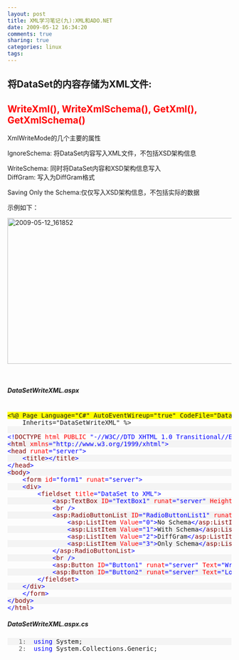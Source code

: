 ```yaml
---
layout: post
title: XML学习笔记(九):XML和ADO.NET
date: 2009-05-12 16:34:20
comments: true
sharing: true
categories: linux
tags: 
---
```


<h2>将DataSet的内容存储为XML文件: </h2>  <h2><font color="#ff0000">WriteXml(), WriteXmlSchema(), GetXml(), GetXmlSchema()</font></h2>  <p>XmlWriteMode的几个主要的属性</p>  <p>IgnoreSchema: 将DataSet内容写入XML文件，不包括XSD架构信息</p>  <p>WriteSchema: 同时将DataSet内容和XSD架构信息写入    <br />DiffGram: 写入为DiffGram格式</p>  <p>Saving Only the Schema:仅仅写入XSD架构信息，不包括实际的数据</p>  <p>示例如下：</p>  <p><a href="http://blog.cnpc.ac.cn/Blogs/image.axd?picture=WindowsLiveWriter/XMLXMLADO.NET/369195AC/20090512_161852.jpg"><img style="border-right-width: 0px; display: inline; border-top-width: 0px; border-bottom-width: 0px; border-left-width: 0px" title="2009-05-12_161852" border="0" alt="2009-05-12_161852" src="http://blog.cnpc.ac.cn/Blogs/image.axd?picture=WindowsLiveWriter/XMLXMLADO.NET/7EDEDB7B/20090512_161852_thumb.jpg" width="644" height="328" /></a> </p>  <div class="csharpcode">&#160;</div>  <h5>DataSetWriteXML.aspx</h5>  <div class="csharpcode">&#160;</div>  <div class="csharpcode">   <pre class="alt"><span class="asp">&lt;%@ Page Language=&quot;C#&quot; AutoEventWireup=&quot;true&quot; CodeFile=&quot;DataSetWriteXML.aspx.cs&quot;</pre>

  <pre>    Inherits=&quot;DataSetWriteXML&quot; %&gt;</span></pre>

  <pre class="alt">&#160;</pre>

  <pre><span class="kwrd">&lt;!</span><span class="html">DOCTYPE</span> <span class="attr">html</span> <span class="attr">PUBLIC</span> <span class="kwrd">&quot;-//W3C//DTD XHTML 1.0 Transitional//EN&quot;</span> <span class="kwrd">&quot;http://www.w3.org/TR/xhtml1/DTD/xhtml1-transitional.dtd&quot;</span><span class="kwrd">&gt;</span></pre>

  <pre class="alt"><span class="kwrd">&lt;</span><span class="html">html</span> <span class="attr">xmlns</span><span class="kwrd">=&quot;http://www.w3.org/1999/xhtml&quot;</span><span class="kwrd">&gt;</span></pre>

  <pre><span class="kwrd">&lt;</span><span class="html">head</span> <span class="attr">runat</span><span class="kwrd">=&quot;server&quot;</span><span class="kwrd">&gt;</span></pre>

  <pre class="alt">    <span class="kwrd">&lt;</span><span class="html">title</span><span class="kwrd">&gt;&lt;/</span><span class="html">title</span><span class="kwrd">&gt;</span></pre>

  <pre><span class="kwrd">&lt;/</span><span class="html">head</span><span class="kwrd">&gt;</span></pre>

  <pre class="alt"><span class="kwrd">&lt;</span><span class="html">body</span><span class="kwrd">&gt;</span></pre>

  <pre>    <span class="kwrd">&lt;</span><span class="html">form</span> <span class="attr">id</span><span class="kwrd">=&quot;form1&quot;</span> <span class="attr">runat</span><span class="kwrd">=&quot;server&quot;</span><span class="kwrd">&gt;</span></pre>

  <pre class="alt">    <span class="kwrd">&lt;</span><span class="html">div</span><span class="kwrd">&gt;</span></pre>

  <pre>        <span class="kwrd">&lt;</span><span class="html">fieldset</span> <span class="attr">title</span><span class="kwrd">=&quot;DataSet to XML&quot;</span><span class="kwrd">&gt;</span></pre>

  <pre class="alt">            <span class="kwrd">&lt;</span><span class="html">asp:TextBox</span> <span class="attr">ID</span><span class="kwrd">=&quot;TextBox1&quot;</span> <span class="attr">runat</span><span class="kwrd">=&quot;server&quot;</span> <span class="attr">Height</span><span class="kwrd">=&quot;20px&quot;</span> <span class="attr">Width</span><span class="kwrd">=&quot;284px&quot;</span><span class="kwrd">&gt;&lt;/</span><span class="html">asp:TextBox</span><span class="kwrd">&gt;</span></pre>

  <pre>            <span class="kwrd">&lt;</span><span class="html">br</span> <span class="kwrd">/&gt;</span></pre>

  <pre class="alt">            <span class="kwrd">&lt;</span><span class="html">asp:RadioButtonList</span> <span class="attr">ID</span><span class="kwrd">=&quot;RadioButtonList1&quot;</span> <span class="attr">runat</span><span class="kwrd">=&quot;server&quot;</span><span class="kwrd">&gt;</span></pre>

  <pre>                <span class="kwrd">&lt;</span><span class="html">asp:ListItem</span> <span class="attr">Value</span><span class="kwrd">=&quot;0&quot;</span><span class="kwrd">&gt;</span>No Schema<span class="kwrd">&lt;/</span><span class="html">asp:ListItem</span><span class="kwrd">&gt;</span></pre>

  <pre class="alt">                <span class="kwrd">&lt;</span><span class="html">asp:ListItem</span> <span class="attr">Value</span><span class="kwrd">=&quot;1&quot;</span><span class="kwrd">&gt;</span>With Schema<span class="kwrd">&lt;/</span><span class="html">asp:ListItem</span><span class="kwrd">&gt;</span></pre>

  <pre>                <span class="kwrd">&lt;</span><span class="html">asp:ListItem</span> <span class="attr">Value</span><span class="kwrd">=&quot;2&quot;</span><span class="kwrd">&gt;</span>DiffGram<span class="kwrd">&lt;/</span><span class="html">asp:ListItem</span><span class="kwrd">&gt;</span></pre>

  <pre class="alt">                <span class="kwrd">&lt;</span><span class="html">asp:ListItem</span> <span class="attr">Value</span><span class="kwrd">=&quot;3&quot;</span><span class="kwrd">&gt;</span>Only Schema<span class="kwrd">&lt;/</span><span class="html">asp:ListItem</span><span class="kwrd">&gt;</span></pre>

  <pre>            <span class="kwrd">&lt;/</span><span class="html">asp:RadioButtonList</span><span class="kwrd">&gt;</span></pre>

  <pre class="alt">            <span class="kwrd">&lt;</span><span class="html">br</span> <span class="kwrd">/&gt;</span></pre>

  <pre>            <span class="kwrd">&lt;</span><span class="html">asp:Button</span> <span class="attr">ID</span><span class="kwrd">=&quot;Button1&quot;</span> <span class="attr">runat</span><span class="kwrd">=&quot;server&quot;</span> <span class="attr">Text</span><span class="kwrd">=&quot;Write to XML&quot;</span> <span class="attr">OnClick</span><span class="kwrd">=&quot;Button1_Click&quot;</span> <span class="kwrd">/&gt;</span></pre>

  <pre class="alt">            <span class="kwrd">&lt;</span><span class="html">asp:Button</span> <span class="attr">ID</span><span class="kwrd">=&quot;Button2&quot;</span> <span class="attr">runat</span><span class="kwrd">=&quot;server&quot;</span> <span class="attr">Text</span><span class="kwrd">=&quot;Load XML&quot;</span> <span class="attr">OnClick</span><span class="kwrd">=&quot;Button2_Click&quot;</span> <span class="kwrd">/&gt;</span></pre>

  <pre>        <span class="kwrd">&lt;/</span><span class="html">fieldset</span><span class="kwrd">&gt;</span></pre>

  <pre class="alt">    <span class="kwrd">&lt;/</span><span class="html">div</span><span class="kwrd">&gt;</span></pre>

  <pre>    <span class="kwrd">&lt;/</span><span class="html">form</span><span class="kwrd">&gt;</span></pre>

  <pre class="alt"><span class="kwrd">&lt;/</span><span class="html">body</span><span class="kwrd">&gt;</span></pre>

  <pre><span class="kwrd">&lt;/</span><span class="html">html</span><span class="kwrd">&gt;</span></pre>
</div>
<style type="text/css">

.csharpcode, .csharpcode pre
{
	font-size: small;
	color: black;
	font-family: consolas, "Courier New", courier, monospace;
	background-color: #ffffff;
	/*white-space: pre;*/
}
.csharpcode pre { margin: 0em; }
.csharpcode .rem { color: #008000; }
.csharpcode .kwrd { color: #0000ff; }
.csharpcode .str { color: #006080; }
.csharpcode .op { color: #0000c0; }
.csharpcode .preproc { color: #cc6633; }
.csharpcode .asp { background-color: #ffff00; }
.csharpcode .html { color: #800000; }
.csharpcode .attr { color: #ff0000; }
.csharpcode .alt 
{
	background-color: #f4f4f4;
	width: 100%;
	margin: 0em;
}
.csharpcode .lnum { color: #606060; }</style>

<h5>DataSetWriteXML.aspx.cs</h5>

<div class="csharpcode">
  <pre class="alt"><span class="lnum">   1:  </span><span class="kwrd">using</span> System;</pre>

  <pre><span class="lnum">   2:  </span><span class="kwrd">using</span> System.Collections.Generic;</pre>

  <pre class="alt